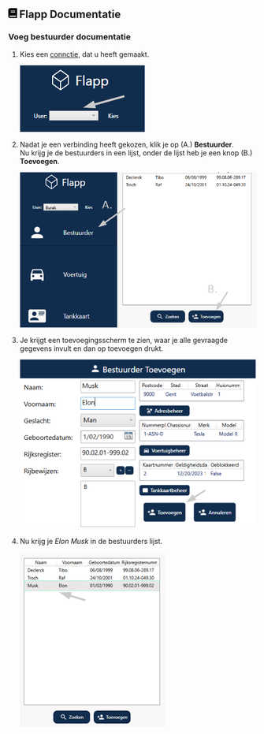 ## <img src='Images/book.svg' height=20/> Flapp Documentatie

### Voeg bestuurder documentatie

1. Kies een [connctie](https://github.com/Bataklik/Project_Flapp/wiki/ConnectieStrDoc), dat u heeft gemaakt.

   ![VoegBest1](Images/Bestuurder/voegBest1.png)

2. Nadat je een verbinding heeft gekozen, klik je op (A.) **Bestuurder**.
   <br>Nu krijg je de bestuurders in een lijst, onder de lijst heb je een knop (B.) **Toevoegen**.

   ![VoegBest2](Images/Bestuurder/voegBest2.png)

3. Je krijgt een toevoegingsscherm te zien, waar je alle gevraagde gegevens invult en dan op toevoegen drukt.

   ![VoegBest3](Images/Bestuurder/voegBest3.png)

4. Nu krijg je _Elon Musk_ in de bestuurders lijst.

   ![VoegBest4](Images/Bestuurder/voegBest4.png)

